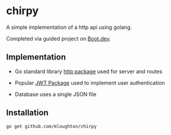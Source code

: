 # chirpy

A simple implementation of a http api using golang.

Completed via guided project on [Boot.dev](https://www.boot.dev/).

## Implementation

* Go standard library [http package](https://pkg.go.dev/net/http) used for server and routes

* Popular [JWT Package](github.com/golang-jwt) used to implement user authentication

* Database uses a single JSON file

## Installation

```bash
go get github.com/mloughton/chirpy
```